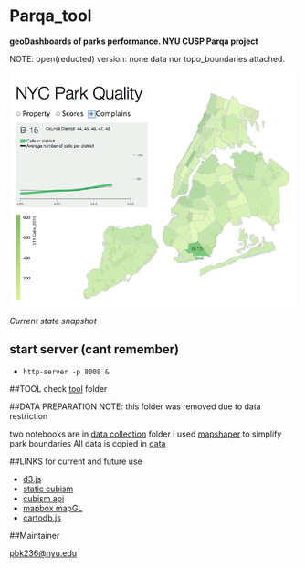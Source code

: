 Parqa_tool
==========
**geoDashboards of parks performance. NYU CUSP Parqa project**

NOTE: open(reducted) version: none data nor topo_boundaries attached.

![Current State](img/7.png "Current state")

*Current state snapshot*

## start server (cant remember)

- `http-server -p 8008 &`

##TOOL
check [tool](tool/) folder

##DATA PREPARATION
NOTE: this folder was removed due to data restriction

two notebooks are in [data collection](data_collection/) folder
I used [mapshaper](http://www.mapshaper.org/) to simplify park boundaries
All data is copied in [data](folder)


##LINKS
for current and future use
- [d3.js](http://d3js.org/)
- [static cubism](http://bl.ocks.org/bae25/10797393)
- [cubism api](https://github.com/square/cubism/wiki/Metric)
- [mapbox mapGL](https://github.com/mapbox/mapbox-gl-js)
- [cartodb.js](http://docs.cartodb.com/cartodb-platform/cartodb-js.html)

##Maintainer

[pbk236@nyu.edu](pbk236@nyu.edu)
